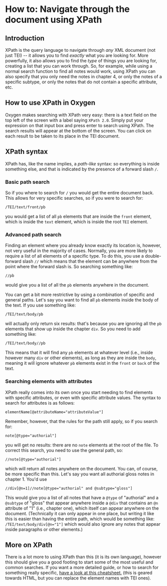 # How to: Navigate through the document using XPath

## Introduction
XPath is the query language to navigate through *any* XML document (not just TEI) -- it allows you to find *exactly* what you are looking for. More powerfully, it also allows you to find the *type* of things you are looking for, creating a list that you can work through. So, for example, while using a normal search function to find all notes would work, using XPath you can also specify that you only need the notes in chapter 4, or only the notes of a specific subtype, or only the notes that do not contain a specific attribute, etc.

## How to use XPath in Oxygen
Oxygen makes searching with XPath very easy: there is a text field on the top left of the screen with a label saying `XPath 2.0`. Simply put your expression on that input box and press enter to search using XPath. The search results will appear at the bottom of the screen. You can click on each result to be taken to its place in the TEI document.

## XPath syntax
XPath has, like the name implies, a *path-like* syntax: so everything is inside something else, and that is indicated by the presence of a forward slash `/`.

### Basic path search
So if you where to search for `/` you would get the entire document back. This allows for very specific searches, so if you were to search for:

```
/TEI/text/front/pb
```

you would get a list of all `pb` elements that are inside the `front` element, which is inside the `text` element, which is inside the root `TEI` element.

### Advanced path search
Finding an element where you already know exactly its location is, however, not very useful in the majority of cases. Normally, you are more likely to require a list of all elements of a specific type. To do this, you use a double-forward slash `//` which means that the element can be anywhere from the point where the forward slash is. So searching something like:

```
//pb
```

would give you a list of all the `pb` elements anywhere in the document.

You can get a bit more restrictive by using a combination of specific and general paths. Let's say you want to find all `pb` elements inside the body of the text. If you use something like:

```
/TEI/text/body/pb
```

will actually only return six results: that's because you are ignoring all the `pb` elements that show up inside the chapter `div`. So you need to add something like:

```
/TEI/text/body//pb
```

This means that it will find any `pb` elements at whatever level (i.e., inside however many `div` or other elements), as long as they are inside the `body`, meaning it will ignore whatever `pb` elements exist in the `front` or `back` of the text.

### Searching elements with attributes
XPath really comes into its own once you start needing to find elements with specific attributes, or even with specific attribute values. The syntax to search for attributes is as follows:

```
elementName[@attributeName="attributeValue"]
```

Remember, however, that the rules for the path still apply, so if you search for:

```
note[@type="authorial"]
```

you will get no results: there are no `note` elements at the root of the file. To correct this search, you need to use the general path, so:

```
//note[@type="authorial"]
```

which will return all notes anywhere on the document. You can, of course, be more specific than this. Let's say you want all authorial gloss notes in chapter 1. You'd use

```
//div[@n=1]//note[@type="authorial" and @subtype="gloss"]
```

This would give you a list of all notes that have a `@type` of "authorial" and a `@subtype` of "gloss" that appear anywhere inside a `@div` that contains an `@n` attribute of "1" (i.e., chapter one), which itself can appear anywhere on the document. (Technically it can only appear in one place, but writing it like this is easier than having the entire path, which would be something like: `/TEI/text/body/div[@n="1"]` which would also ignore any notes that appear inside paragraphs or other elements.)

## More on XPath
There is a lot more to using XPath than this (it is its own language), however this should give you a good footing to start some of the most useful and common searches. If you want a more detailed guide, or how to search for something really specific, [have a look at this cheatsheet.](https://devhints.io/xpath) (this is geared towards HTML, but you can replace the element names with TEI ones).